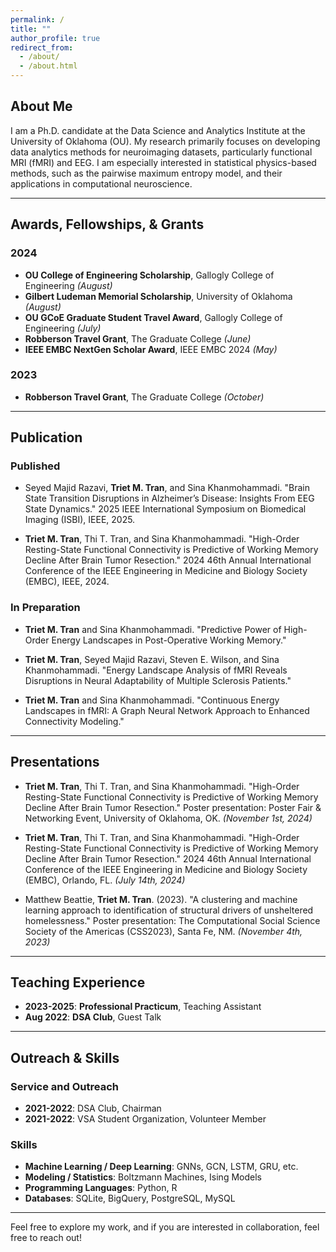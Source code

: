 ```yaml
---
permalink: /
title: ""
author_profile: true
redirect_from: 
  - /about/
  - /about.html
---
```


## About Me

I am a Ph.D. candidate at the Data Science and Analytics Institute at the University of Oklahoma (OU). My research primarily focuses on developing data analytics methods for neuroimaging datasets, particularly functional MRI (fMRI) and EEG. I am especially interested in statistical physics-based methods, such as the pairwise maximum entropy model, and their applications in computational neuroscience.

---

## Awards, Fellowships, & Grants

### 2024
- **OU College of Engineering Scholarship**, Gallogly College of Engineering *(August)*
- **Gilbert Ludeman Memorial Scholarship**, University of Oklahoma *(August)*
- **OU GCoE Graduate Student Travel Award**, Gallogly College of Engineering *(July)*
- **Robberson Travel Grant**, The Graduate College *(June)*
- **IEEE EMBC NextGen Scholar Award**, IEEE EMBC 2024 *(May)*

### 2023
- **Robberson Travel Grant**, The Graduate College *(October)*

---

## Publication

### Published

- Seyed Majid Razavi, **Triet M. Tran**, and Sina Khanmohammadi. "Brain State Transition Disruptions in Alzheimer’s Disease: Insights From EEG State Dynamics." 2025 IEEE International Symposium on Biomedical Imaging (ISBI), IEEE, 2025.

- **Triet M. Tran**, Thi T. Tran, and Sina Khanmohammadi. "High-Order Resting-State Functional Connectivity is Predictive of Working Memory Decline After Brain Tumor Resection." 2024 46th Annual International Conference of the IEEE Engineering in Medicine and Biology Society (EMBC), IEEE, 2024.

### In Preparation

- **Triet M. Tran** and Sina Khanmohammadi. "Predictive Power of High-Order Energy Landscapes in Post-Operative Working Memory."

- **Triet M. Tran**, Seyed Majid Razavi, Steven E. Wilson, and Sina Khanmohammadi. "Energy Landscape Analysis of fMRI Reveals Disruptions in Neural Adaptability of Multiple Sclerosis Patients."

- **Triet M. Tran** and Sina Khanmohammadi. "Continuous Energy Landscapes in fMRI: A Graph Neural Network Approach to Enhanced Connectivity Modeling."

---

## Presentations

- **Triet M. Tran**, Thi T. Tran, and Sina Khanmohammadi. "High-Order Resting-State Functional Connectivity is Predictive of Working Memory Decline After Brain Tumor Resection." Poster presentation: Poster Fair & Networking Event, University of Oklahoma, OK. *(November 1st, 2024)*

- **Triet M. Tran**, Thi T. Tran, and Sina Khanmohammadi. "High-Order Resting-State Functional Connectivity is Predictive of Working Memory Decline After Brain Tumor Resection." 2024 46th Annual International Conference of the IEEE Engineering in Medicine and Biology Society (EMBC), Orlando, FL. *(July 14th, 2024)*

- Matthew Beattie, **Triet M. Tran**. (2023). "A clustering and machine learning approach to identification of structural drivers of unsheltered homelessness." Poster presentation: The Computational Social Science Society of the Americas (CSS2023), Santa Fe, NM. *(November 4th, 2023)*

---

## Teaching Experience

- **2023-2025**: **Professional Practicum**, Teaching Assistant  
- **Aug 2022**: **DSA Club**, Guest Talk

---

## Outreach & Skills

### Service and Outreach

- **2021-2022**: DSA Club, Chairman  
- **2021-2022**: VSA Student Organization, Volunteer Member  

### Skills

- **Machine Learning / Deep Learning**: GNNs, GCN, LSTM, GRU, etc.
- **Modeling / Statistics**: Boltzmann Machines, Ising Models
- **Programming Languages**: Python, R
- **Databases**: SQLite, BigQuery, PostgreSQL, MySQL

---

Feel free to explore my work, and if you are interested in collaboration, feel free to reach out!
